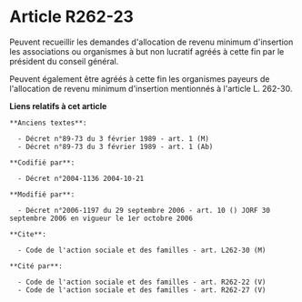 # Article R262-23

Peuvent recueillir les demandes d'allocation de revenu minimum d'insertion les associations ou organismes à but non lucratif
agréés à cette fin par le président du conseil général.

Peuvent également être agréés à cette fin les organismes payeurs de l'allocation de revenu minimum d'insertion mentionnés à
l'article L. 262-30.

**Liens relatifs à cet article**

	**Anciens textes**:

	  - Décret n°89-73 du 3 février 1989 - art. 1 (M)
	  - Décret n°89-73 du 3 février 1989 - art. 1 (Ab)

	**Codifié par**:

	  - Décret n°2004-1136 2004-10-21

	**Modifié par**:

	  - Décret n°2006-1197 du 29 septembre 2006 - art. 10 () JORF 30 septembre 2006 en vigueur le 1er octobre 2006

	**Cite**:

	  - Code de l'action sociale et des familles - art. L262-30 (M)

	**Cité par**:

	  - Code de l'action sociale et des familles - art. R262-22 (V)
	  - Code de l'action sociale et des familles - art. R262-27 (V)
